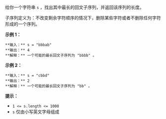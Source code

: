 给你一个字符串 `s` ，找出其中最长的回文子序列，并返回该序列的长度。

子序列定义为：不改变剩余字符顺序的情况下，删除某些字符或者不删除任何字符形成的一个序列。

**示例 1：**

    
    
    **输入：** s = "bbbab"
    **输出：** 4
    **解释：** 一个可能的最长回文子序列为 "bbbb" 。
    

**示例 2：**

    
    
    **输入：** s = "cbbd"
    **输出：** 2
    **解释：** 一个可能的最长回文子序列为 "bb" 。
    

**提示：**

  * `1 <= s.length <= 1000`
  * `s` 仅由小写英文字母组成

